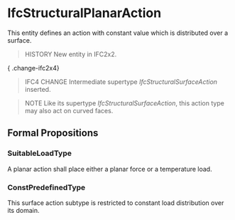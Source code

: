 # IfcStructuralPlanarAction

This entity defines an action with constant value which is distributed over a surface.

> HISTORY  New entity in IFC2x2.

{ .change-ifc2x4}
> IFC4 CHANGE  Intermediate supertype _IfcStructuralSurfaceAction_ inserted.

> NOTE  Like its supertype _IfcStructuralSurfaceAction_, this action type may also act on curved faces.

## Formal Propositions

### SuitableLoadType
A planar action shall place either a planar force or a temperature load.

### ConstPredefinedType
This surface action subtype is restricted to constant load distribution over its domain.
